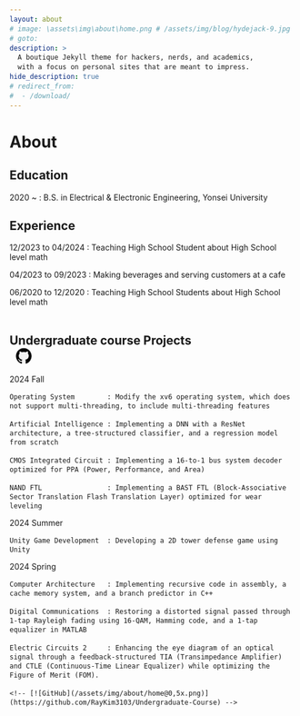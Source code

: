 ```yaml
---
layout: about
# image: \assets\img\about\home.png # /assets/img/blog/hydejack-9.jpg
# goto: 
description: >
  A boutique Jekyll theme for hackers, nerds, and academics,
  with a focus on personal sites that are meant to impress.
hide_description: true
# redirect_from:
#  - /download/
---
```


# About

<!--author-->

## Education
  2020 ~ : B.S. in Electrical & Electronic Engineering, Yonsei University

## Experience
  12/2023 to 04/2024 : Teaching High School Student about High School level math

  04/2023 to 09/2023 : Making beverages and serving customers at a cafe

  06/2020 to 12/2020 : Teaching High School Students about High School level math

<!-- ## Undergraduate course Projects 
<a href="https://github.com/RayKim3103/Undergraduate-Course">
  <img src="/assets/img/about/home.png" alt="GitHub" style="width: 30px; height: 30px; border-radius: 50%;">
</a> -->
## <div style="margin-top: 20px; display: flex; align-items: center;">
  <h2 style="margin: 0; font-size: 1.5em; line-height: 1.2;">Undergraduate course Projects</h2>
  <a href="https://github.com/RayKim3103/Undergraduate-Course" style="margin-left: 10px;">
    <img src="/assets/img/about/home.png" alt="GitHub" style="width: 30px; height: 30px; border-radius: 50%;">
  </a>
</div>

  2024 Fall

    Operating System        : Modify the xv6 operating system, which does not support multi-threading, to include multi-threading features

    Artificial Intelligence : Implementing a DNN with a ResNet architecture, a tree-structured classifier, and a regression model from scratch

    CMOS Integrated Circuit : Implementing a 16-to-1 bus system decoder optimized for PPA (Power, Performance, and Area)

    NAND FTL                : Implementing a BAST FTL (Block-Associative Sector Translation Flash Translation Layer) optimized for wear leveling

  2024 Summer

    Unity Game Development  : Developing a 2D tower defense game using Unity

  2024 Spring

    Computer Architecture   : Implementing recursive code in assembly, a cache memory system, and a branch predictor in C++

    Digital Communications  : Restoring a distorted signal passed through 1-tap Rayleigh fading using 16-QAM, Hamming code, and a 1-tap equalizer in MATLAB
    
    Electric Circuits 2     : Enhancing the eye diagram of an optical signal through a feedback-structured TIA (Transimpedance Amplifier) and CTLE (Continuous-Time Linear Equalizer) while optimizing the Figure of Merit (FOM).

    <!-- [![GitHub](/assets/img/about/home@0,5x.png)](https://github.com/RayKim3103/Undergraduate-Course) -->